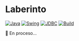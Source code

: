 # Laberinto

[![Java](https://img.shields.io/badge/Java-ED8B00?style=for-the-badge&logo=java&logoColor=white)](https://www.java.com/)
[![Swing](https://img.shields.io/badge/Swing-GUI-blue?style=for-the-badge)]()
[![JDBC](https://img.shields.io/badge/JDBC-Database-lightgrey?style=for-the-badge)]()
[![Build](https://img.shields.io/badge/Status-En%20proceso-yellow?style=for-the-badge)]()

🪫 En proceso...

